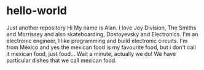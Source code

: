 # hello-world
Just another repository
Hi 
My name is Alan. I love Joy Division, The Smiths and Morrissey
and also skateboarding, Dostoyevsky and Electronics. 
I'm an electronic engineer, I like programming and build electronic circuits.
I'm from México and yes the mexican food is my favourite food, but i don't call it
mexican food, just food... Wait a minute, actually we do! We have particular dishes 
that we call mexican food.
